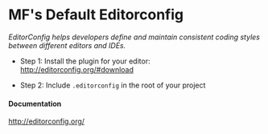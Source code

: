 # MF's Default Editorconfig
*EditorConfig helps developers define and maintain consistent coding styles between different editors and IDEs.*

* Step 1: Install the plugin for your editor: http://editorconfig.org/#download

* Step 2: Include `.editorconfig` in the root of your project

#### Documentation
http://editorconfig.org/
